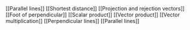 [[Parallel lines]]
[[Shortest distance]]
[[Projection and rejection vectors]]
[[Foot of perpendicular]]
[[Scalar product]]
[[Vector product]]
[[Vector multiplication]]
[[Perpendicular lines]]
[[Parallel lines]]